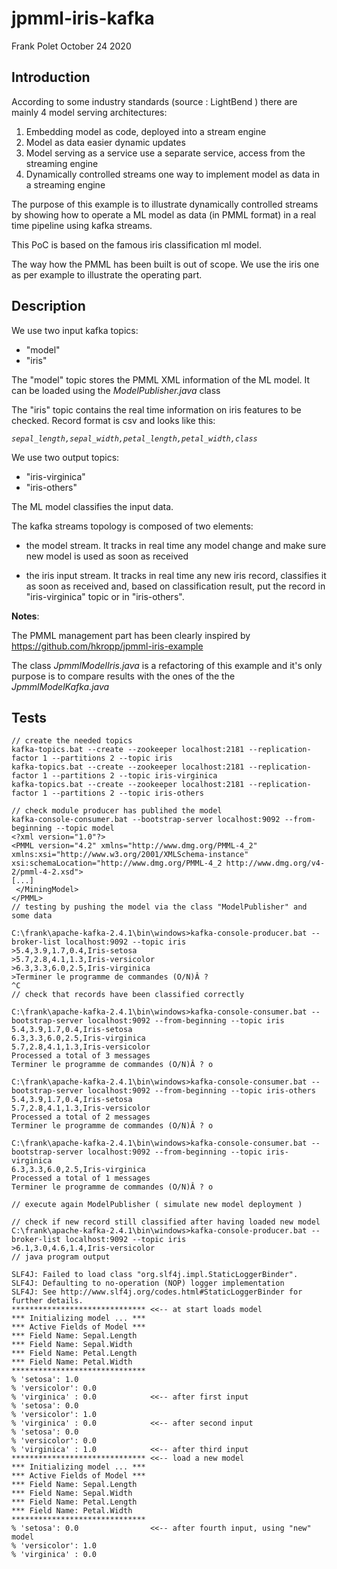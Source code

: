 # jpmml-iris-kafka #

Frank Polet
October 24 2020

## Introduction ##

According to some industry standards (source : LightBend ) there are mainly 4 model serving architectures:

1. Embedding model as code, deployed into a stream engine
1. Model as data easier dynamic updates
1. Model serving as a service use a separate service, access from the streaming  engine
1. Dynamically controlled streams one way to implement model as data in a streaming engine

The purpose of this example is to illustrate dynamically controlled streams by showing how to operate a ML model as data (in PMML format) in a real time pipeline using kafka streams.

This PoC is based on the famous iris classification ml model.

The way how the PMML has been built is out of scope. We use the iris one as per example to illustrate the operating part.

## Description ##
We use two input kafka topics:

- "model"
- "iris"

The "model" topic stores the PMML XML information of the ML model. It can be loaded using the *ModelPublisher.java* class

The "iris" topic contains the real time information on iris features to be checked. Record format is csv and looks like this:

*`sepal_length,sepal_width,petal_length,petal_width,class`*

We use two output topics:

- "iris-virginica"
- "iris-others"

The ML model classifies the input data.

The kafka streams topology is composed of two elements: 

- the model stream. It tracks in real time any model change and make sure new model is used as soon as received

- the iris input stream. It tracks in real time any new iris record, classifies it as soon as received and, based on classification result, put the record in "iris-virginica" topic or in "iris-others".

**Notes**: 

The PMML management part has been clearly inspired by https://github.com/hkropp/jpmml-iris-example 

The class *JpmmlModelIris.java* is a refactoring of this example and it's only purpose is to compare results with the ones of the the *JpmmlModelKafka.java*


## Tests  ##

    // create the needed topics
    kafka-topics.bat --create --zookeeper localhost:2181 --replication-factor 1 --partitions 2 --topic iris
    kafka-topics.bat --create --zookeeper localhost:2181 --replication-factor 1 --partitions 2 --topic iris-virginica
    kafka-topics.bat --create --zookeeper localhost:2181 --replication-factor 1 --partitions 2 --topic iris-others
    
    // check module producer has publihed the model
    kafka-console-consumer.bat --bootstrap-server localhost:9092 --from-beginning --topic model
    <?xml version="1.0"?>
    <PMML version="4.2" xmlns="http://www.dmg.org/PMML-4_2" xmlns:xsi="http://www.w3.org/2001/XMLSchema-instance" xsi:schemaLocation="http://www.dmg.org/PMML-4_2 http://www.dmg.org/v4-2/pmml-4-2.xsd">
    [...]
     </MiningModel>
    </PMML>
    // testing by pushing the model via the class "ModelPublisher" and some data
    
    C:\frank\apache-kafka-2.4.1\bin\windows>kafka-console-producer.bat --broker-list localhost:9092 --topic iris
    >5.4,3.9,1.7,0.4,Iris-setosa
    >5.7,2.8,4.1,1.3,Iris-versicolor
    >6.3,3.3,6.0,2.5,Iris-virginica
    >Terminer le programme de commandes (O/N)Â ?
    ^C
    // check that records have been classified correctly
    
    C:\frank\apache-kafka-2.4.1\bin\windows>kafka-console-consumer.bat --bootstrap-server localhost:9092 --from-beginning --topic iris
    5.4,3.9,1.7,0.4,Iris-setosa
    6.3,3.3,6.0,2.5,Iris-virginica
    5.7,2.8,4.1,1.3,Iris-versicolor
    Processed a total of 3 messages
    Terminer le programme de commandes (O/N)Â ? o
    
    C:\frank\apache-kafka-2.4.1\bin\windows>kafka-console-consumer.bat --bootstrap-server localhost:9092 --from-beginning --topic iris-others
    5.4,3.9,1.7,0.4,Iris-setosa
    5.7,2.8,4.1,1.3,Iris-versicolor
    Processed a total of 2 messages
    Terminer le programme de commandes (O/N)Â ? o
    
    C:\frank\apache-kafka-2.4.1\bin\windows>kafka-console-consumer.bat --bootstrap-server localhost:9092 --from-beginning --topic iris-virginica
    6.3,3.3,6.0,2.5,Iris-virginica
    Processed a total of 1 messages
    Terminer le programme de commandes (O/N)Â ? o
    
    // execute again ModelPublisher ( simulate new model deployment )
    
    // check if new record still classified after having loaded new model
    C:\frank\apache-kafka-2.4.1\bin\windows>kafka-console-producer.bat --broker-list localhost:9092 --topic iris
    >6.1,3.0,4.6,1.4,Iris-versicolor
    // java program output
    
    SLF4J: Failed to load class "org.slf4j.impl.StaticLoggerBinder".
    SLF4J: Defaulting to no-operation (NOP) logger implementation
    SLF4J: See http://www.slf4j.org/codes.html#StaticLoggerBinder for further details.
    ****************************** <<-- at start loads model
    *** Initializing model ... ***
    *** Active Fields of Model ***
    *** Field Name: Sepal.Length
    *** Field Name: Sepal.Width
    *** Field Name: Petal.Length
    *** Field Name: Petal.Width
    ******************************
    % 'setosa': 1.0
    % 'versicolor': 0.0
    % 'virginica' : 0.0            <<-- after first input
    % 'setosa': 0.0
    % 'versicolor': 1.0
    % 'virginica' : 0.0            <<-- after second input
    % 'setosa': 0.0
    % 'versicolor': 0.0
    % 'virginica' : 1.0            <<-- after third input
    ****************************** <<-- load a new model
    *** Initializing model ... ***
    *** Active Fields of Model ***
    *** Field Name: Sepal.Length
    *** Field Name: Sepal.Width
    *** Field Name: Petal.Length
    *** Field Name: Petal.Width
    ******************************
    % 'setosa': 0.0                <<-- after fourth input, using "new" model
    % 'versicolor': 1.0
    % 'virginica' : 0.0
    
    



  